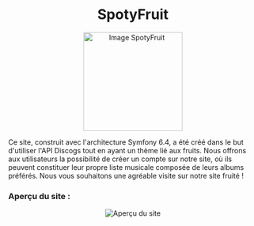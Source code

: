 <div style="text-align:center;justify-content:flex">
    <h1>SpotyFruit</h1>
</div>

<div style="text-align:center;">
    <img src="https://media.discordapp.net/attachments/927636625314431059/1210635189563293796/OIG3.ITP3.7UHV.png?ex=65eb46e1&is=65d8d1e1&hm=852dca7d21dd41a433c870229fbe9a37ffc290a65b6982a96f838f275c17b6cf&=&format=webp&quality=lossless&width=384&height=384" alt="Image SpotyFruit" width="200" height="200" />
</div>

Ce site, construit avec l'architecture Symfony 6.4, a été créé dans le but d'utiliser l'API Discogs tout en ayant un thème lié aux fruits. Nous offrons aux utilisateurs la possibilité de créer un compte sur notre site, où ils peuvent constituer leur propre liste musicale composée de leurs albums préférés. Nous vous souhaitons une agréable visite sur notre site fruité !

### Aperçu du site :

<div style="text-align:center;">
    <img src="https://cdn.discordapp.com/attachments/927636625314431059/1211026134976692265/image.png?ex=65ecb2fa&is=65da3dfa&hm=596fa7a37d9ec8f833f423c811647fa79faafc4e09cd2926a34182fc7e8cd071&" alt="Aperçu du site" />
</div>
